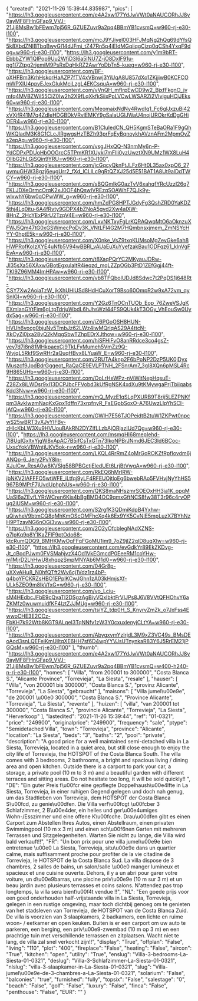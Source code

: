 {
"created": "2021-11-26 15:39:44.835987",
"pics": [
"https://lh3.googleusercontent.com/e4A2xw177YdJwVWt0aNAUCORhJJ8y0ayMF8FHnGFap9_VVJ-21Jj8MsBw1bFEwm7pj56R_GZUEZuvr9a2pq4BBmYB1cvsmQ=w960-rj-e30-l100",
"https://lh3.googleusercontent.com/mcJ9YJiyel003HFJMqNg2hQg69dYfsQ5k8XbdZNIBTbqBwyGI14dJFmi_tZ47Rn5p4jEIdMGqiiqgCjzq0qCSh4YxqF9dog=w960-rj-e30-l100",
"https://lh3.googleusercontent.com/y1m9bRT-EbbbZYW1QIPop9Uu2WfjD3l6a5INU7Z-jO8DxIF91u-pg1I7Ztpg2rjemiM9PsRxDqHkRZ2AwrYoDbTn5-kueg=w960-rj-e30-l100",
"https://lh3.googleusercontent.com/BF-oXHFBm3KrhHskorHaAZP7fTV4xVBnwj3YiUqA8U857dXo1ZKjjiwB0KCFCOmWPXIU4ppvEJexGIukMciLzgL4EKCsquA=w960-rj-e30-l100",
"https://lh3.googleusercontent.com/vVnQH_mflrpEwCD9w2_BjxfFkgnO_jvmfq4MVBZWil55CiZ0Iw2h2X9fLqXkfkSiixPpLVCwLWSARZi2VIviguHCjJEks60=w960-rj-e30-l100",
"https://lh3.googleusercontent.com/MeomaixNdNy4RwdIq1_Fc6glJxzuBi42xVXjfR41M7q4ZdIeHDGBDkVRvlEMKY9gSaIaUGlJWaU4nojUROkrKdDgGHiOER4=w960-rj-e30-l100",
"https://lh3.googleusercontent.com/B1CluIedCN_QH5KgmSTeBaORa1F9gQhWKQIadM3K8G1CLcJlRgwgsHzTBZh93prFqEyBqnoykhAVznAFm2MpmOyZs2epAg=w960-rj-e30-l100",
"https://lh3.googleusercontent.com/vsgJHxQQ-N3nmMy6n-P-YdCDPxPDUoHbOOGrcC5TPmKR1XUykI7mFlli0yzUwztXN9UMz1WX8LuH4OllbG2hLGjSQin9YRU=w960-rj-e30-l100",
"https://lh3.googleusercontent.com/jcGqcyQknFtJLFz6Ht0L35ax0xpO6_27uvmuGHW38gzj6eugUrr2_fXd_lCLlLc9gRtQZXJ25d5E51BAT1A8Ut9alDdTWCY=w960-rj-e30-l100",
"https://lh3.googleusercontent.com/sBQGmlkG0azTvV6xahqfYRcUzzI26q7FKLJDXeOrmcOrqK2xJ0OF4hQswIVREzqSOAWhF7QJk9y-wlxwhY6bw0qOPwWW_g=w960-rj-e30-l100",
"https://lh3.googleusercontent.com/hmZdPG8HPTJGdyFg3QshZRD0YaKDZ5thj4Lq0itu-6A4fRvty9GDPX4bZNoA5gvd2Xw4alXW-8HnZ_2HcYExP9rU2TzpV4E=w960-rj-e30-l100",
"https://lh3.googleusercontent.com/LxvNKTxyFgLrKQRAQwqMtO6aOknzuXFWJ5Qm47tG0xGSWmecPoDv3K_VNtLFI4G2M7HQmbnsxjmem_ZmNSYcHYY-0hptE5k=w960-rj-e30-l100",
"https://lh3.googleusercontent.com/X0nke_VsZ9txqKUMsoMgZevGke6ah8HWPRofKoIzXYE4uNfb5V94wBBRl_vAUaEuXuYyefzakBau1ODFqz61_klnVgFEvA=w960-rj-e30-l100",
"https://lh3.googleusercontent.com/t8XaqPQrYC2MKyauJDRw-JI35sXa56XAxwGBotEgxulaItR4ieqzd_mqLZZpOGb3FtD1ZEfGgj44ft-TKI9Z96MM4ImHPAw=w960-rj-e30-l100",
"https://lh3.googleusercontent.com/vb8TFQboIUDJd8Sdwc7t2PqDS1j648Rt-CSY7Xw2AoiaTzW_jkXhUHlUSd8HdHCuXorT9Bso60OmpR2w9xA72vm_qySnIGI=w960-rj-e30-l100",
"https://lh3.googleusercontent.com/Y2Gz6TnOCnTUOb_Eop_76ZweVSJgKEXmIanGYtFim6gLtpTdrjuWbdL6hJhsWzI44FS9QUk4kT3OGy_VhEouSw0Uydx5ag=w960-rj-e30-l100",
"https://lh3.googleusercontent.com/jZ6PGoOSH8HUN-HVUh6vocg0bjuNv5TmbJz62LWz4iwMQrlqAS29A4ttcN-XkCyZi0jxa28vQ2kMqgSbwTZhpEDrXJthow=w960-rj-e30-l100",
"https://lh3.googleusercontent.com/hiSFHiFvO8anRRdce3co4gsZ-yey7d7i8n81MHkpaexCj9TkLFyMumeh5VmZz9Q-WvjqL5Rkf9SwRHr2aQuqHBvx8LYuaW_E=w960-rj-e30-l100",
"https://lh3.googleusercontent.com/2RUTA4knp2F6bPoNP2DzP5UK0jDyxMuszcf9JpdBdrGggeot_RaQaCE9EVLPTNH_2FSnrAm7_3gI8XQn6pMSL4Rc9H865UHb=w960-rj-e30-l100",
"https://lh3.googleusercontent.com/OoLrHeWPz-nViWitNepHqsuE-Z28Zx8iLWDsr9xI13DCPJbcFFVobd3kUfRgNSK4xdXu9tKMywgaPrjTbiiqabsKdd3Nvw=w960-rj-e30-l100",
"https://lh3.googleusercontent.com/mQ_MyzE1qSLqPXURB9T8rij5LEZPNKfpm3AvklwzmNaqKxGpxTdffn73xrpfnyR_FsEGpbSoxO-A76UwzLIpYhSCI-jAfQ=w960-rj-e30-l100",
"https://lh3.googleusercontent.com/GWlH7E56TJOPeidtB2tuW1ZKPwt0npcwS25wBRT3vXJyYIFBv-zHIcKbLW3Xu9HVUouBAkRN2DYZlfLLzbAjORjazIUd7Qg=w960-rj-e30-l100",
"https://lh3.googleusercontent.com/msmqHI68mepIehd-7l8UqIGxltxYjgW8xApAC7B5jfCsTxGTn73lkoNPBrJNmd6JEC3ld6BCoc-UxscYokVBWntjUKV5ok-r=w960-rj-e30-l100",
"https://lh3.googleusercontent.com/LKQL4RrRmZ4oMrGoROKZfRpfIovdm6jANQp-6_Jery2PvY8ln-XJulCw_ResA0w8KVSIg58BPBGctjEledUEt6LrjBtVwgA=w960-rj-e30-l100",
"https://lh3.googleusercontent.com/RkEQ6hMrIRW-jbNKV2IAFFFO5wtWFE_iLtfqj9yLF4RFEUOjtloEg6bwebRAo5FVHvjNyYhHS5967B9MPtF7jUvdUphpNUs=w960-rj-e30-l100",
"https://lh3.googleusercontent.com/QKS8maNHszmrSOEOxHH3ja1K_opqMUaSI6aZEvfLYRtWCren6Kis4bBgBMD4OC9qmxGftNCS8fw38T3r96c4rvOPug2iUSM=w960-rj-e30-l100",
"https://lh3.googleusercontent.com/S2rgfK3QDmiKdpB4Yxhw-uQiwheV9btmCQ8qMhKmOScOMFhcXq4k6Ex9YK5CvNIE5mpLuzX7BYhNzH9PTzavNG6nOGi3vw=w960-rj-e30-l100",
"https://lh3.googleusercontent.com/2O2yOfcbIegNAdXZNS-o7lpKq9p8Y1KaZFlF9ptOdo68-ktcRumQDQ9_BMHKMwOgFFqFGoMU1im9_7oZ9jIZ2qID8uqXIw=w960-rj-e30-l100",
"https://lh3.googleusercontent.com/evGdkYr89EkZKDvg-Jt_cBodPJwm0FVSMahjvzX4Od1VkEGmcdP0EeeRM1coYHw-m1MjrD2LhHwU8xhqpzSmpMNYAb6M1d0=w960-rj-e30-l100",
"https://lh3.googleusercontent.com/04Gr8p-uXXvAHu8_N0hfQTft2Wv6cj1Vdz1rz4bP-q4boYFCKRZsHBO1EPplKCwJGhn1zA03kHmjsXf-ULk5ZEO9m8IkVfxG=w960-rj-e30-l100",
"https://lh3.googleusercontent.com/vo_Lciu-sM4HEdbcJFbE9cQvaTI2DSgzAgBiyVQxIbktFrVIJPs8J6V8VVtQFHOhvY6aZKMfz0wuwmuidfKF4IztZJJMUg=w960-rj-e30-l100",
"https://lh3.googleusercontent.com/tsiYZ_tdp0H_S_KnyrvZmZk_o7JxFss4EwwoCHE3E2CCz-FbKH7k92Wtb8KGT9ALqeI3TqNNfv1zW3Y0cxuxlenyjCLtYA=w960-rj-e30-l100",
"https://lh3.googleusercontent.com/AbygxvmYzlrjdL3M9xZ3VC49s_BMsDEoAod3snLQEFeiKmUiltqXE6HH7sf6D4wpYYVJsUTnynkaR83Y6J5RrEM21jPGQsM=w960-rj-e30-l100"
],
"thumb": "https://lh3.googleusercontent.com/e4A2xw177YdJwVWt0aNAUCORhJJ8y0ayMF8FHnGFap9_VVJ-21Jj8MsBw1bFEwm7pj56R_GZUEZuvr9a2pq4BBmYB1cvsmQ=w400-h240-n-rj-e30-l100",
"homes": [
"Villa",
"from 200001 to 300000",
"Costa Blanca S.",
"Alicante Province",
"Torrevieja",
"La Siesta",
"resale"
],
"hauser": [
"Villa",
"von 200001 bis 300000",
"Costa Blanca S.",
"provinz Alicante",
"Torrevieja",
"La Siesta",
"gebraucht"
],
"maisons": [
"Villa jumel\u00e9e",
"de 200001 \u00e0 300000",
"Costa Blanca S.",
"Province Alicante",
"Torrevieja",
"La Siesta",
"revente"
],
"huizen": [
"villa",
"van 200001 tot 300000",
"Costa Blanca S.",
"provincie Alicante",
"Torrevieja",
"La Siesta",
"Herverkoop"
],
"lastedited": "2021-11-26 15:39:44",
"ref": "01-0321",
"price": "249900",
"originalprice": "249900",
"frequency": "sale",
"ptype": "Semidetached Villa",
"town": "Torrevieja",
"province": "Alicante",
"location": "La Siesta",
"beds": "3",
"baths": "2",
"pool": "private",
"description": "A good price for a well maintained semi-detached villa in La Siesta, Torrevieja, located in a quiet area, but still close enough to enjoy the city life of Torrevieja, the HOTSPOT of the Costa Blanca South. The villa comes with 3 bedrooms, 2 bathrooms, a bright and spacious living / dining area and open kitchen. Outside there is a carport to park your car, a storage, a private pool (10 m to 3 m) and a beautiful garden with different terraces and sitting areas. Do not hesitate too long, it will be sold quickly!!  ",
"DE": "Ein guter Preis f\u00fcr eine gepflegte Doppelhaush\u00e4lfte in La Siesta, Torrevieja, in einer ruhigen Gegend gelegen und doch nah genug, um das Stadtleben von Torrevieja, dem HOTSPOT der Costa Blanca S\u00fcd, zu genie\u00dfen. Die Villa verf\u00fcgt \u00fcber 3 Schlafzimmer, 2 B\u00e4der, ein helles und ger\u00e4umiges Wohn-/Esszimmer und eine offene K\u00fcche. Drau\u00dfen gibt es einen Carport zum Abstellen Ihres Autos, einen Abstellraum, einen privaten Swimmingpool (10 m x 3 m) und einen sch\u00f6nen Garten mit mehreren Terrassen und Sitzgelegenheiten. Warten Sie nicht zu lange, die Villa wird bald verkauft!!",
"FR": "Un bon prix pour une villa jumel\u00e9e bien entretenue \u00e0 La Siesta, Torrevieja, situ\u00e9e dans un quartier calme, mais suffisamment proche pour profiter de la vie citadine de Torrevieja, le HOTSPOT de la Costa Blanca Sud. La villa dispose de 3 chambres, 2 salles de bains, un salon/salle \u00e0 manger lumineux et spacieux et une cuisine ouverte. Dehors, il y a un abri pour garer votre voiture, un d\u00e9barras, une piscine priv\u00e9e (10 m sur 3 m) et un beau jardin avec plusieurs terrasses et coins salons. N'attendez pas trop longtemps, la villa sera bient\u00f4t vendue !!",
"NL": "Een goede prijs voor een goed onderhouden half-vrijstaande villa in La Siesta, Torrevieja, gelegen in een rustige omgeving, maar toch dichtbij genoeg om te genieten van het stadsleven van Torrevieja, de HOTSPOT van de Costa Blanca Zuid. De villa is voorzien van 3 slaapkamers, 2 badkamers, een lichte en ruime woon- / eetkamer en open keuken. Buiten is er een carport om uw auto te parkeren, een berging, een priv\u00e9-zwembad (10 m op 3 m) en een prachtige tuin met verschillende terrassen en zitplaatsen. Wacht niet te lang, de villa zal snel verkocht zijn!!",
"display": "True",
"offplan": "False",
"living": "110",
"plot": "400",
"fireplace": "False",
"heating": "False",
"aircon": "True",
"kitchen": "open",
"utility": "True",
"enslug": "Villa-3-bedrooms-La-Siesta-01-0321",
"deslug": "Villa-3-Schlafzimmer-La-Siesta-01-0321",
"nlslug": "villa-3-slaapkamer-in-La-Siesta-01-0321",
"slug": "Villa-jumel\u00e9e-de-3-chambres-a-La-Siesta-01-0321",
"solarium": "False",
"balconies": "true",
"furnished": "fully",
"topsix": "False",
"salestage": "0",
"beach": "False",
"golf": "False",
"luxury": "False",
"finca": "False",
"penthouse": "False",
"EUR": ""
}